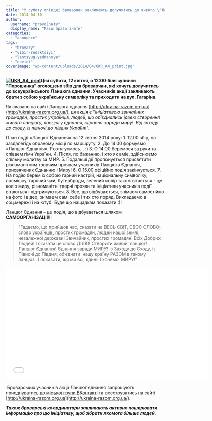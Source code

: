```yaml
---
title: "У суботу опівдні броварчан закликають долучитись до живого \"Ланцюга єднання\""
date: 2014-04-10
author: 
  username: "pravoZnaty"
  display_name: "Маєш право знати"
categories: 
  - "announce"
tags: 
  - "brovary"
  - "vibir-redaktsiyi"
  - "lantsyug-yednannya"
  - "novini"
coverImage: "wp-content/uploads/2014/04/UKR_A4_print.jpg"
---
```


**[![UKR_A4_print](https://mpz.brovary.org/wp-content/uploads/2014/04/UKR_A4_print.jpg)](https://mpz.brovary.org/wp-content/uploads/2014/04/UKR_A4_print.jpg)Цієї суботи, 12 квітня, о 12:00 біля зупинки "Порошинка" оголошено збір для броварчан, які хочуть долучитись до всеукраїнського Ланцюга єднання. Учасників акції закликають брати з собою українську символіку та приходити на вул. Гагаріна.**

Як сказано на сайті Ланцюга єднання [http://ukraina-razom.org.ua](http://ukraina-razom.org.ua/), ця акція є "_ініціативою звичайних громадян, простих українців, людей, що об’єднались ідеєю створення живого ланцюгу, ланцюгу єднання, єднання заради миру!  Від заходу до сходу, із півночі до півдня України_".

План події «Ланцюг Єднання» на 12 квітня 2014 року: 1. 12.00 збір, на заздалегідь обраному місці по маршруту. 2. До 14.00 формуємо «Ланцюг Єднання». Розтягуємось... :) 3. О 14.00 беремося за руки та співаєм гімн України. 4. Після, по бажанню, і хто як вміє, здійснюємо спільну молитву за МИР. 5. Подальші дії пропонується присвятити різноманітним творчим проявам учасників Ланцюга Єднання, присвячених Єднанню і Миру! 6. О 15.00 офіційно подія закінчується. 7. На подію берем із собою гарний настрій, національну символіку, посмішку, гарячий чай, бутерброды, зелений колір також вітається - це колір миру, різноманітні творчі прояви та ініціативи учасників події вітаються і підтримуються. 8. Все, що відбувається, знімаєм самостійно на фото і відео, знімаєм самі себе і тих хто поряд. Викладаємо в соц.мережі і на ютуб. Буде що нащадкам показати :)!

Ланцюг Єднання – це подія, що відбувається шляхом **САМООРГАНІЗАЦІЇ**!!!

> "Гадаємо, що прийшов час, сказати на ВЕСЬ СВІТ, СВОЄ СЛОВО, слово українців, простих громадян, людей нашої землі, незалежної держави! Звичайних, простих громадян! Всіх Добрих Людей! І сказати це слово ДІЄЮ! Створити живий  ланцюг! Ланцюг Єднання! Єднання заради МИРУ! Із Заходу до Сходу, із Півночі до Півдня, об’єднати  нашу країну РАЗОМ в такому ланцюзі. І показати, що ми всі, єдині! І хочемо  МИРУ!"

<iframe src="//www.youtube.com/embed/1StuXilmfpc" height="360" width="640" allowfullscreen frameborder="0"></iframe>

 Броварських учасників акції Ланцюг єднання запрошують приєднуватись до [міської групи ВКонтакті](http://vk.com/event68836141) та реєструватись на сайті [http://ukraina-razom.org.ua](http://ukraina-razom.org.ua/).

_**Також броварські координатори закликають активно поширювати інформацію про цю ініціативу, щоб зібрати якомога більше людей.**_

